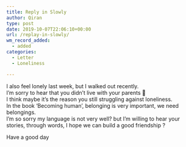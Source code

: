 ```yaml
---
title: Reply in Slowly
author: Qiran
type: post
date: 2019-10-07T22:06:10+00:00
url: /replay-in-slowly/
wm_record_added:
  - added
categories:
  - Letter
  - Loneliness

---
```

I also feel lonely last week, but I walked out recently.  
I&#8217;m sorry to hear that you didn&#8217;t live with your parents 🙁  
I think maybe it&#8217;s the reason you still struggling against loneliness.  
In the book &#8216;Becoming human&#8217;, belonging is very important, we need belongings.  
I&#8217;m so sorry my language is not very well? but I&#8217;m willing to hear your stories, through words, I hope we can build a good friendship ?

Have a good day